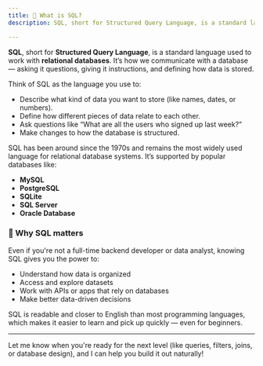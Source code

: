```yaml
---
title: 📘 What is SQL? 
description: SQL, short for Structured Query Language, is a standard language used to work with relational databases. It’s how we communicate with a database — asking it questions, giving it instructions, and defining how data is stored.

---
```


**SQL**, short for **Structured Query Language**, is a standard language used to work with **relational databases**. It’s how we communicate with a database — asking it questions, giving it instructions, and defining how data is stored.

Think of SQL as the language you use to:

* Describe what kind of data you want to store (like names, dates, or numbers).
* Define how different pieces of data relate to each other.
* Ask questions like “What are all the users who signed up last week?”
* Make changes to how the database is structured.

SQL has been around since the 1970s and remains the most widely used language for relational database systems. It’s supported by popular databases like:

* **MySQL**
* **PostgreSQL**
* **SQLite**
* **SQL Server**
* **Oracle Database**

### 🧠 Why SQL matters

Even if you're not a full-time backend developer or data analyst, knowing SQL gives you the power to:

* Understand how data is organized
* Access and explore datasets
* Work with APIs or apps that rely on databases
* Make better data-driven decisions

SQL is readable and closer to English than most programming languages, which makes it easier to learn and pick up quickly — even for beginners.

---

Let me know when you're ready for the next level (like queries, filters, joins, or database design), and I can help you build it out naturally!
